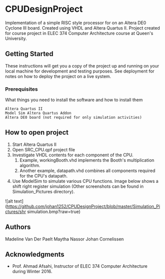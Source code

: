 # CPUDesignProject

Implementation of a simple RISC style processor for on an Altera DE0 Cyclone III board. 
Created using VHDL and Altera Quartus II.
Project created for course project in ELEC 374 Computer Architecture course at Queen's University.

## Getting Started

These instructions will get you a copy of the project up and running on your local machine for development and testing purposes. See deployment for notes on how to deploy the project on a live system.

### Prerequisites

What things you need to install the software and how to install them

```
Altera Quartus II
Model Sim Altera Quartus Addon
Altera DE0 board (not required for only simulation activities)
```

## How to open project

1. Start Altera Quartus II
2. Open SRC_CPU.qpf project file
3. Investigate VHDL contents for each component of the CPU.
	1. Example, workingBooth.vhd implements the Booth's multiplication algorithm.
	2. Another example, datapath.vhd combines all components required for the CPU's datapath.
4. Use ModelSim to simulate various CPU functions. Image below shows a shift right register simulation (Other screenshots can be found in Simulation_Pictures directory).

![alt text](https://github.com/johan1252/CPUDesignProject/blob/master/Simulation_Pictures/shr simulation.bmp?raw=true)

## Authors

Madeline Van Der Paelt
Maytha Nassor
Johan Cornelissen

## Acknowledgments

* Prof. Ahmad Afsahi, Instructor of ELEC 374 Computer Architecture during Winter 2016.
